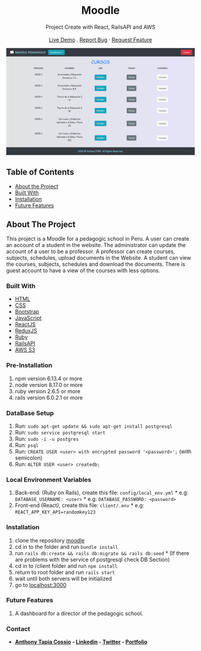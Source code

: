 <p align="center">
  <h1 align="center">Moodle</h1>
  <p align="center">
    Project Create with React, RailsAPI and AWS
    <br>
    <br>
    <a href="https://moodle-pedagogico.herokuapp.com/" target="_blank">Live Demo</a>
    .
    <a href="https://github.com/AnthonyTC89/moodle/issues">Report Bug</a>
    ·
    <a href="https://github.com/AnthonyTC89/moodle/issues">Request Feature</a>
  </p>
</p>

![Screenshot](/screenshots/01.png)

<!-- TABLE OF CONTENTS -->
## Table of Contents

* [About the Project](#about-the-project)
* [Built With](#built-with)
* [Installation](#installation)
* [Future Features](#future-features)

<!-- ABOUT THE PROJECT -->
## About The Project

This project is a Moodle for a pedagogic school in Peru. A user can create an account of a student in the website. The administrator can update the account of a user to be a professor. A professor can create courses, subjects, schedules, upload documents in the Website. A student can view the courses, subjects, schedules and download the documents. There is guest account to have a view of the courses with less options. 

### Built With
* [HTML](https://www.w3.org/html/)
* [CSS](https://www.w3.org/Style/CSS/)
* [Bootstrap](https://getbootstrap.com/)
* [JavaScript](https://www.javascript.com/)
* [ReactJS](https://reactjs.org/)
* [ReduxJS](https://redux.js.org/)
* [Ruby](https://www.ruby-lang.org/en/)
* [RailsAPI](https://rubyonrails.org/)
* [AWS S3](https://aws.amazon.com/s3/)

### Pre-Installation
  1. npm version 6.13.4 or more
  2. node version 8.17.0 or more
  3. ruby version 2.6.5 or more
  4. rails version 6.0.2.1 or more

### DataBase Setup
  1. Run: `sudo apt-get update && sudo apt-get install postgresql`
  2. Run: `sudo service postgresql start`
  3. Run: `sudo -i -u postgres`
  4. Run: `psql`
  5. Run: `CREATE USER <user> with encrypted password '<password>';` (with semicolon)
  6. Run: `ALTER USER <user> createdb;` 

### Local Environment Variables
  1. Back-end: (Ruby on Rails), create this file: `config/local_env.yml`
    * e.g: `DATABASE_USERNAME: <user>`
    * e.g: `DATABASE_PASSWORD: <password>`
  2. Front-end (React), create this file: `client/.env`
    * e.g: `REACT_APP_KEY_API=randomkey123`

### Installation
  1. clone the repository [moodle](https://github.com/AnthonyTC89/moodle)
  2. cd in to the folder and run `bundle install`
  3. run `rails db:create && rails db:migrate && rails db:seed`
    * (If there are problems with the service of postgresql check DB Section) 
  4. cd in to /client folder and run `npm install`
  5. return to root folder and run `rails start`
  6. wait until both servers will be initialized
  7. go to [localhost:3000](http://localhost:3000)

### Future Features
  1. A dashboard for a director of the pedagogic school.

### Contact

* **[Anthony Tapia Cossio](https://github.com/AnthonyTC89) - [Linkedin](linkedin.com/in/anthony-tapia-cossio) - [Twitter](https://twitter.com/ptonypTC) - [Portfolio](https://portfolio-anthony.herokuapp.com/)**

